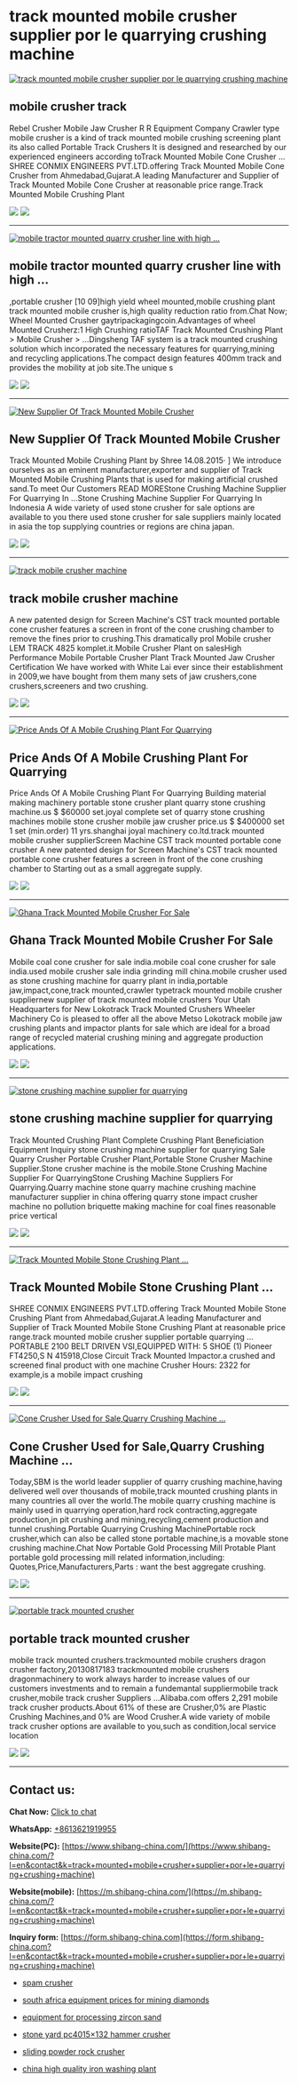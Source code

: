 # track mounted mobile crusher supplier por le quarrying crushing machine

<a href="https://swt.shibang-china.com/?l=en&img&k=track+mounted+mobile+crusher+supplier+por+le+quarrying+crushing+machine" target="_blank">![track mounted mobile crusher supplier por le quarrying crushing machine](http://static.shibang-china.com/all-800x300/80.jpg)</a>

## mobile crusher track
Rebel Crusher Mobile Jaw Crusher R R Equipment Company Crawler type mobile crusher is a kind of track mounted mobile crushing screening plant its also called Portable Track Crushers It is designed and researched by our experienced engineers according toTrack Mounted Mobile Cone Crusher …SHREE CONMIX ENGINEERS PVT.LTD.offering Track Mounted Mobile Cone Crusher from Ahmedabad,Gujarat.A leading Manufacturer and Supplier of Track Mounted Mobile Cone Crusher at reasonable price range.Track Mounted Mobile Crushing Plant


<a href="https://whatsapp.shibangsoft.com/WhatsApp.php" target="_blank" title="WhatsApp">![](http://static.shibang-china.com/icon/whatsapp.png)</a> <a href="https://swt.shibang-china.com/?l=en&icon&k=track+mounted+mobile+crusher+supplier+por+le+quarrying+crushing+machine" target="_blank">![](http://static.shibang-china.com/icon/chat-en.png)</a>

---

<a href="https://swt.shibang-china.com/?l=en&img&k=track+mounted+mobile+crusher+supplier+por+le+quarrying+crushing+machine" target="_blank">![mobile tractor mounted quarry crusher line with high …](http://static.shibang-china.com/all-800x300/146.jpg)</a>

## mobile tractor mounted quarry crusher line with high …
,portable crusher [10 09]high yield wheel mounted,mobile crushing plant track mounted mobile crusher is,high quality reduction ratio from.Chat Now; Wheel Mounted Crusher gaytripackagingcoin.Advantages of wheel Mounted Crusherz:1 High Crushing ratioTAF Track Mounted Crushing Plant &gt; Mobile Crusher &gt; …Dingsheng TAF system is a track mounted crushing solution which incorporated the necessary features for quarrying,mining and recycling applications.The compact design features 400mm track and provides the mobility at job site.The unique s


<a href="https://whatsapp.shibangsoft.com/WhatsApp.php" target="_blank" title="WhatsApp">![](http://static.shibang-china.com/icon/whatsapp.png)</a> <a href="https://swt.shibang-china.com/?l=en&icon&k=track+mounted+mobile+crusher+supplier+por+le+quarrying+crushing+machine" target="_blank">![](http://static.shibang-china.com/icon/chat-en.png)</a>

---

<a href="https://swt.shibang-china.com/?l=en&img&k=track+mounted+mobile+crusher+supplier+por+le+quarrying+crushing+machine" target="_blank">![New Supplier Of Track Mounted Mobile Crusher](http://static.shibang-china.com/all-800x300/1046.jpg)</a>

## New Supplier Of Track Mounted Mobile Crusher
Track Mounted Mobile Crushing Plant by Shree 14.08.2015&#183; ] We introduce ourselves as an eminent manufacturer,exporter and supplier of Track Mounted Mobile Crushing Plants that is used for making artificial crushed sand.To meet Our Customers READ MOREStone Crushing Machine Supplier For Quarrying In …Stone Crushing Machine Supplier For Quarrying In Indonesia A wide variety of used stone crusher for sale options are available to you there used stone crusher for sale suppliers mainly located in asia the top supplying countries or regions are china japan.


<a href="https://whatsapp.shibangsoft.com/WhatsApp.php" target="_blank" title="WhatsApp">![](http://static.shibang-china.com/icon/whatsapp.png)</a> <a href="https://swt.shibang-china.com/?l=en&icon&k=track+mounted+mobile+crusher+supplier+por+le+quarrying+crushing+machine" target="_blank">![](http://static.shibang-china.com/icon/chat-en.png)</a>

---

<a href="https://swt.shibang-china.com/?l=en&img&k=track+mounted+mobile+crusher+supplier+por+le+quarrying+crushing+machine" target="_blank">![track mobile crusher machine](http://static.shibang-china.com/all-800x300/1009.jpg)</a>

## track mobile crusher machine
A new patented design for Screen Machine's CST track mounted portable cone crusher features a screen in front of the cone crushing chamber to remove the fines prior to crushing.This dramatically prol Mobile crusher LEM TRACK 4825 komplet.it.Mobile Crusher Plant on salesHigh Performance Mobile Portable Crusher Plant Track Mounted Jaw Crusher Certification We have worked with White Lai ever since their establishment in 2009,we have bought from them many sets of jaw crushers,cone crushers,screeners and two crushing.


<a href="https://whatsapp.shibangsoft.com/WhatsApp.php" target="_blank" title="WhatsApp">![](http://static.shibang-china.com/icon/whatsapp.png)</a> <a href="https://swt.shibang-china.com/?l=en&icon&k=track+mounted+mobile+crusher+supplier+por+le+quarrying+crushing+machine" target="_blank">![](http://static.shibang-china.com/icon/chat-en.png)</a>

---

<a href="https://swt.shibang-china.com/?l=en&img&k=track+mounted+mobile+crusher+supplier+por+le+quarrying+crushing+machine" target="_blank">![Price Ands Of A Mobile Crushing Plant For Quarrying](http://static.shibang-china.com/all-800x300/79.jpg)</a>

## Price Ands Of A Mobile Crushing Plant For Quarrying
Price Ands Of A Mobile Crushing Plant For Quarrying Building material making machinery portable stone crusher plant quarry stone crushing machine.us $ $60000 set.joyal complete set of quarry stone crushing machines mobile stone crusher mobile jaw crusher price.us $ $400000 set 1 set (min.order) 11 yrs.shanghai joyal machinery co.ltd.track mounted mobile crusher supplierScreen Machine CST track mounted portable cone crusher A new patented design for Screen Machine's CST track mounted portable cone crusher features a screen in front of the cone crushing chamber to Starting out as a small aggregate supply.


<a href="https://whatsapp.shibangsoft.com/WhatsApp.php" target="_blank" title="WhatsApp">![](http://static.shibang-china.com/icon/whatsapp.png)</a> <a href="https://swt.shibang-china.com/?l=en&icon&k=track+mounted+mobile+crusher+supplier+por+le+quarrying+crushing+machine" target="_blank">![](http://static.shibang-china.com/icon/chat-en.png)</a>

---

<a href="https://swt.shibang-china.com/?l=en&img&k=track+mounted+mobile+crusher+supplier+por+le+quarrying+crushing+machine" target="_blank">![Ghana Track Mounted Mobile Crusher For Sale](http://static.shibang-china.com/all-800x300/843.jpg)</a>

## Ghana Track Mounted Mobile Crusher For Sale
Mobile coal cone crusher for sale india.mobile coal cone crusher for sale india.used mobile crusher sale india grinding mill china.mobile crusher used as stone crushing machine for quarry plant in india,portable jaw,impact,cone,track mounted,crawler typetrack mounted mobile crusher suppliernew supplier of track mounted mobile crushers Your Utah Headquarters for New Lokotrack Track Mounted Crushers Wheeler Machinery Co is pleased to offer all the above Metso Lokotrack mobile jaw crushing plants and impactor plants for sale which are ideal for a broad range of recycled material crushing mining and aggregate production applications.


<a href="https://whatsapp.shibangsoft.com/WhatsApp.php" target="_blank" title="WhatsApp">![](http://static.shibang-china.com/icon/whatsapp.png)</a> <a href="https://swt.shibang-china.com/?l=en&icon&k=track+mounted+mobile+crusher+supplier+por+le+quarrying+crushing+machine" target="_blank">![](http://static.shibang-china.com/icon/chat-en.png)</a>

---

<a href="https://swt.shibang-china.com/?l=en&img&k=track+mounted+mobile+crusher+supplier+por+le+quarrying+crushing+machine" target="_blank">![stone crushing machine supplier for quarrying](http://static.shibang-china.com/all-800x300/1070.jpg)</a>

## stone crushing machine supplier for quarrying
Track Mounted Crushing Plant Complete Crushing Plant Beneficiation Equipment Inquiry stone crushing machine supplier for quarrying Sale Quarry Crusher Portable Crusher Plant,Portable Stone Crusher Machine Supplier.Stone crusher machine is the mobile.Stone Crushing Machine Supplier For QuarryingStone Crushing Machine Suppliers For Quarrying.Quarry machine stone quarry machine crushing machine manufacturer supplier in china offering quarry stone impact crusher machine no pollution briquette making machine for coal fines reasonable price vertical


<a href="https://whatsapp.shibangsoft.com/WhatsApp.php" target="_blank" title="WhatsApp">![](http://static.shibang-china.com/icon/whatsapp.png)</a> <a href="https://swt.shibang-china.com/?l=en&icon&k=track+mounted+mobile+crusher+supplier+por+le+quarrying+crushing+machine" target="_blank">![](http://static.shibang-china.com/icon/chat-en.png)</a>

---

<a href="https://swt.shibang-china.com/?l=en&img&k=track+mounted+mobile+crusher+supplier+por+le+quarrying+crushing+machine" target="_blank">![Track Mounted Mobile Stone Crushing Plant …](http://static.shibang-china.com/all-800x300/9.jpg)</a>

## Track Mounted Mobile Stone Crushing Plant …
SHREE CONMIX ENGINEERS PVT.LTD.offering Track Mounted Mobile Stone Crushing Plant from Ahmedabad,Gujarat.A leading Manufacturer and Supplier of Track Mounted Mobile Stone Crushing Plant at reasonable price range.track mounted mobile crusher supplier portable quarrying …PORTABLE 2100 BELT DRIVEN VSI,EQUIPPED WITH: 5 SHOE (1) Pioneer FT4250,S N 415918,Close Circuit Track Mounted Impactor.a crushed and screened final product with one machine Crusher Hours: 2322 for example,is a mobile impact crushing


<a href="https://whatsapp.shibangsoft.com/WhatsApp.php" target="_blank" title="WhatsApp">![](http://static.shibang-china.com/icon/whatsapp.png)</a> <a href="https://swt.shibang-china.com/?l=en&icon&k=track+mounted+mobile+crusher+supplier+por+le+quarrying+crushing+machine" target="_blank">![](http://static.shibang-china.com/icon/chat-en.png)</a>

---

<a href="https://swt.shibang-china.com/?l=en&img&k=track+mounted+mobile+crusher+supplier+por+le+quarrying+crushing+machine" target="_blank">![Cone Crusher Used for Sale,Quarry Crushing Machine …](http://static.shibang-china.com/all-800x300/767.jpg)</a>

## Cone Crusher Used for Sale,Quarry Crushing Machine …
Today,SBM is the world leader supplier of quarry crushing machine,having delivered well over thousands of mobile,track mounted crushing plants in many countries all over the world.The mobile quarry crushing machine is mainly used in quarrying operation,hard rock contracting,aggregate production,in pit crushing and mining,recycling,cement production and tunnel crushing.Portable Quarrying Crushing MachinePortable rock crusher,which can also be called stone portable machine,is a movable stone crushing machine.Chat Now Portable Gold Processing Mill Protable Plant portable gold processing mill related information,including: Quotes,Price,Manufacturers,Parts : want the best aggregate crushing.


<a href="https://whatsapp.shibangsoft.com/WhatsApp.php" target="_blank" title="WhatsApp">![](http://static.shibang-china.com/icon/whatsapp.png)</a> <a href="https://swt.shibang-china.com/?l=en&icon&k=track+mounted+mobile+crusher+supplier+por+le+quarrying+crushing+machine" target="_blank">![](http://static.shibang-china.com/icon/chat-en.png)</a>

---

<a href="https://swt.shibang-china.com/?l=en&img&k=track+mounted+mobile+crusher+supplier+por+le+quarrying+crushing+machine" target="_blank">![portable track mounted crusher](http://static.shibang-china.com/all-800x300/795.jpg)</a>

## portable track mounted crusher
mobile track mounted crushers.trackmounted mobile crushers dragon crusher factory,20130817183 trackmounted mobile crushers dragonmachinery to work always harder to increase values of our customers investments and to remain a fundemantal suppliermobile track crusher,mobile track crusher Suppliers …Alibaba.com offers 2,291 mobile track crusher products.About 61% of these are Crusher,0% are Plastic Crushing Machines,and 0% are Wood Crusher.A wide variety of mobile track crusher options are available to you,such as condition,local service location


<a href="https://whatsapp.shibangsoft.com/WhatsApp.php" target="_blank" title="WhatsApp">![](http://static.shibang-china.com/icon/whatsapp.png)</a> <a href="https://swt.shibang-china.com/?l=en&icon&k=track+mounted+mobile+crusher+supplier+por+le+quarrying+crushing+machine" target="_blank">![](http://static.shibang-china.com/icon/chat-en.png)</a>

---
## Contact us:

**Chat Now:** [Click to chat](https://swt.shibang-china.com?l=en&contact&k=track+mounted+mobile+crusher+supplier+por+le+quarrying+crushing+machine)

**WhatsApp:**  [+8613621919955](https://whatsapp.shibangsoft.com/WhatsApp.php)

**Website(PC):** [https://www.shibang-china.com/](https://www.shibang-china.com/?l=en&contact&k=track+mounted+mobile+crusher+supplier+por+le+quarrying+crushing+machine)

**Website(mobile):** [https://m.shibang-china.com/](https://m.shibang-china.com/?l=en&contact&k=track+mounted+mobile+crusher+supplier+por+le+quarrying+crushing+machine)

**Inquiry form:** [https://form.shibang-china.com](https://form.shibang-china.com?l=en&contact&k=track+mounted+mobile+crusher+supplier+por+le+quarrying+crushing+machine)

* [spam crusher](../160/spam%20crusher.md)

* [south africa equipment prices for mining diamonds](../154/south%20africa%20equipment%20prices%20for%20mining%20diamonds.md)

* [equipment for processing zircon sand](../151/equipment%20for%20processing%20zircon%20sand.md)

* [stone yard pc4015×132 hammer crusher](../159/stone%20yard%20pc4015%C3%97132%20hammer%20crusher.md)

* [sliding powder rock crusher](../160/sliding%20powder%20rock%20crusher.md)

* [china high quality iron washing plant](../157/china%20high%20quality%20iron%20washing%20plant.md)